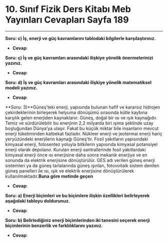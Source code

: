 # 10. Sınıf Fizik Ders Kitabı Meb Yayınları Cevapları Sayfa 189

---

**Soru: c) İş, enerji ve güç kavramlarını tablodaki bilgilerle karşılaştırınız.**

-   **Cevap**:

**Soru: ç) İş ve güç kavramları arasındaki ilişkiye yönelik önermelerinizi yazınız.**

-   **Cevap**:

**Soru: d) İş ve güç kavramları arasındaki ilişkiye yönelik matematiksel modeli yazınız.**

-   **Cevap**:

**Soru: 3)**Güneş’teki enerji, yapısında bulunan hafif ve kararsız hidrojen çekirdeklerinin birleşerek helyuma dönüşümü sırasında kütle kaybına karşılık gelen enerjiden kaynaklanır. Güneş, doğal bir ısı ve ışık kaynağıdır. Temiz ve sürdürülebilir bu enerjinin 2,2 milyarda biri ışıma şeklinde uzay boşluğundan Dünya’ya ulaşır. Fakat bu küçük miktar bile insanların mevcut enerji tüketiminden katbekat fazladır. Nükleer enerji ve jeotermai enerji hariç yeryüzündeki enerjilerin kaynağı Güneş’tir. Fosil yakıtların yapısındaki kimyasal enerji, fotosentez yoluyla bitkilerin yapısında kimyasal potansiyel enerji olarak depolanır. Kurulan enerji santrallerinde fosil yakıtlardaki kimyasal enerji önce ısı enerjisine daha sonra mekanik enerjiye ve en sonunda da elektrik enerjisine dönüştürülür. GES adı verilen güneş enerji sistemleri ya da güneş tarlalarında güneş ışınları, fotovoitaik sistem denilen güneş panelleri ile ısı, ışık ve elektrik enerjisine dönüştürülerek kullanılmaktadır.**Buna göre metinde geçen**

-   **Cevap**:

**Soru: a) Enerji biçimleri ve bu biçimlere ilişkin özellikleri belirleyerek aşağıdaki tabloyu doldurunuz.**

-   **Cevap**:

**Soru: b) Belirlediğiniz enerji biçimlerinden iki tanesini seçerek enerji biçimlerinin benzerlik ve farklılıklarını yazınız.**

-   **Cevap**: